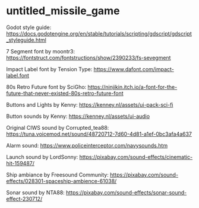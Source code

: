 # untitled_missile_game


Godot style guide: https://docs.godotengine.org/en/stable/tutorials/scripting/gdscript/gdscript_styleguide.html

7 Segment font by moontr3: https://fontstruct.com/fontstructions/show/2390233/fs-sevegment

Impact Label font by Tension Type: https://www.dafont.com/impact-label.font

80s Retro Future font by SciGho: https://ninjikin.itch.io/a-font-for-the-future-that-never-existed-80s-retro-future-font

Buttons and Lights by Kenny: https://kenney.nl/assets/ui-pack-sci-fi

Button sounds by Kenny: https://kenney.nl/assets/ui-audio

Original CIWS sound by Corrupted_tea88: https://tuna.voicemod.net/sound/48720712-7d60-4d81-a1ef-0bc3afa4a637

Alarm sound: https://www.policeinterceptor.com/navysounds.htm

Launch sound by LordSonny: https://pixabay.com/sound-effects/cinematic-hit-159487/

Ship ambiance by Freesound Community: https://pixabay.com/sound-effects/028301-spaceship-ambience-61038/

Sonar sound by NTA88: https://pixabay.com/sound-effects/sonar-sound-effect-230712/